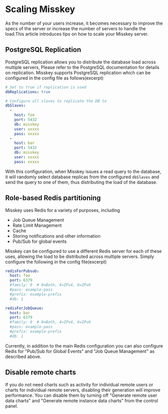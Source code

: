 # Scaling Misskey

As the number of your users increase, it becomes necessary to improve the specs of the server or increase the number of servers to handle the load.This article introduces tips on how to scale your Misskey server.

## PostgreSQL Replication

PostgreSQL replication allows you to distribute the database load across multiple servers, Please refer to the PostgreSQL documentation for details on replication. Misskey supports PostgreSQL replication which can be configured in the config file as follows(excerpt)

```yml
# Set to true if replication is used
dbReplications: true

# Configure all slaves to replicate the DB to
dbSlaves:
  -
    host: foo
    port: 5432
    db: misskey
    user: xxxxx
    pass: xxxxx
  -
    host: bar
    port: 5432
    db: misskey
    user: xxxxx
    pass: xxxxx
```

With this configuration, when Misskey issues a read query to the database, it will randomly select database replicas from the configured `dbSlaves` and send the query to one of them, thus distributing the load of the database.

## Role-based Redis partitioning

Misskey uses Redis for a variety of purposes, including

- Job Queue Management
- Rate Limit Management
- Cache
- Storing notifications and other information
- Pub/Sub for global events

Misskey can be configured to use a different Redis server for each of these uses, allowing the load to be distributed across multiple servers.
Simply configure the following in the config file(excerpt)

```yml
redisForPubsub:
  host: foo
  port: 6379
  #family: 0  # 0=Both, 4=IPv4, 6=IPv6
  #pass: example-pass
  #prefix: example-prefix
  #db: 1

redisForJobQueue:
  host: bar
  port: 6379
  #family: 0  # 0=Both, 4=IPv4, 6=IPv6
  #pass: example-pass
  #prefix: example-prefix
  #db: 1
```

Currently, in addition to the main Redis configuration you can also configure Redis for "Pub/Sub for Global Events" and "Job Queue Management" as described above.

## Disable remote charts

If you do not need charts such as activity for individual remote users or charts for individual remote servers, disabling their generation will improve performance.
You can disable them by turning off "Generate remote user data charts" and "Generate remote instance data charts" from the control panel.
